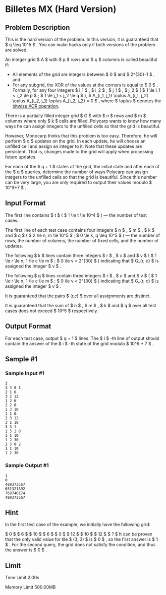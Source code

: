 # Billetes MX (Hard Version)

## Problem Description

This is the hard version of the problem. In this version, it is guaranteed that $ q \leq 10^5 $ . You can make hacks only if both versions of the problem are solved.

An integer grid $ A $ with $ p $ rows and $ q $ columns is called beautiful if:

- All elements of the grid are integers between $ 0 $ and $ 2^{30}-1 $ , and
- For any subgrid, the XOR of the values at the corners is equal to $ 0 $ . Formally, for any four integers $ i_1 $ , $ i_2 $ , $ j_1 $ , $ j_2 $ ( $ 1 \le i_1 < i_2 \le p $ ; $ 1 \le j_1 < j_2 \le q $ ), $ A_{i_1, j_1} \oplus A_{i_1, j_2} \oplus A_{i_2, j_1} \oplus A_{i_2, j_2} = 0 $ , where $ \oplus $ denotes the [bitwise XOR operation](https://en.wikipedia.org/wiki/Bitwise_operation#XOR).

There is a partially filled integer grid $ G $ with $ n $ rows and $ m $ columns where only $ k $ cells are filled. Polycarp wants to know how many ways he can assign integers to the unfilled cells so that the grid is beautiful.

However, Monocarp thinks that this problem is too easy. Therefore, he will perform $ q $ updates on the grid. In each update, he will choose an unfilled cell and assign an integer to it. Note that these updates are persistent. That is, changes made to the grid will apply when processing future updates.

For each of the $ q + 1 $ states of the grid, the initial state and after each of the $ q $ queries, determine the number of ways Polycarp can assign integers to the unfilled cells so that the grid is beautiful. Since this number can be very large, you are only required to output their values modulo $ 10^9+7 $ .

## Input Format

The first line contains $ t $ ( $ 1 \le t \le 10^4 $ ) — the number of test cases.

The first line of each test case contains four integers $ n $ , $ m $ , $ k $ and $ q $ ( $ 2 \le n, m \le 10^5 $ ; $ 0 \le k, q \leq 10^5 $ ) — the number of rows, the number of columns, the number of fixed cells, and the number of updates.

The following $ k $ lines contain three integers $ r $ , $ c $ and $ v $ ( $ 1 \le r \le n, 1 \le c \le m $ ; $ 0 \le v < 2^{30} $ ) indicating that $ G_{r, c} $ is assigned the integer $ v $ .

The following $ q $ lines contain three integers $ r $ , $ c $ and $ v $ ( $ 1 \le r \le n, 1 \le c \le m $ ; $ 0 \le v < 2^{30} $ ) indicating that $ G_{r, c} $ is assigned the integer $ v $ .

It is guaranteed that the pairs $ (r,c) $ over all assignments are distinct.

It is guaranteed that the sum of $ n $ , $ m $ , $ k $ and $ q $ over all test cases does not exceed $ 10^5 $ respectively.

## Output Format

For each test case, output $ q + 1 $ lines. The $ i $ -th line of output should contain the answer of the $ i $ -th state of the grid modulo $ 10^9 + 7 $ .

## Sample #1

### Sample Input #1

```
3
3 3 8 1
2 1 6
3 2 12
1 2 6
2 2 0
1 3 10
1 1 0
2 3 12
3 1 10
3 3 1
2 5 2 0
1 1 10
1 2 30
2 5 0 2
1 1 10
1 2 30
```

### Sample Output #1

```
1
0
489373567
651321892
769740174
489373567
```

## Hint

In the first test case of the example, we initially have the following grid:

  $ 0 $  $ 6 $  $ 10 $  $ 6 $  $ 0 $  $ 12 $  $ 10 $  $ 12 $  $ ? $ It can be proven that the only valid value for tile $ (3, 3) $ is $ 0 $ , so the first answer is $ 1 $ . For the second query, the grid does not satisfy the condition, and thus the answer is $ 0 $ .

## Limit



Time Limit
2.00s

Memory Limit
500.00MB